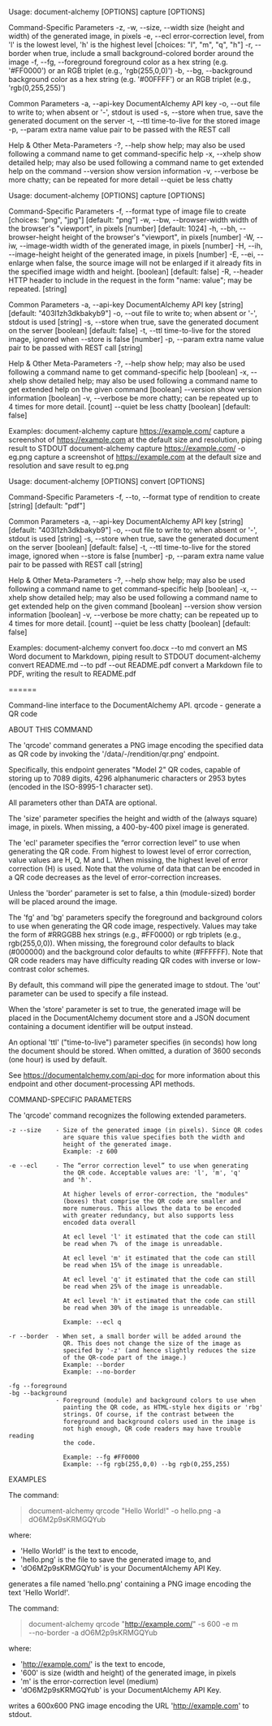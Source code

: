 




Usage: document-alchemy [OPTIONS] capture <URL> [OPTIONS]

Command-Specific Parameters
  -z, -w, --size, --width  size (height and width) of the generated image,
                           in pixels
  -e, --ecl                error-correction level, from 'l' is the lowest
                           level, 'h' is the highest level
                           [choices: "l", "m", "q", "h"]
  -r, --border             when true, include a small background-colored
                           border around the image
  -f, --fg, --foreground   foreground color as a hex string (e.g. '#FF0000')
                           or an RGB triplet (e.g., 'rgb(255,0,0)')
  -b, --bg, --background   background color as a hex string (e.g. '#00FFFF')
                           or an RGB triplet (e.g., 'rgb(0,255,255)')

Common Parameters
  -a, --api-key  DocumentAlchemy API key
  -o, --out      file to write to; when absent or '-', stdout is used
  -s, --store    when true, save the generated document on the server
  -t, --ttl      time-to-live for the stored image
  -p, --param    extra name value pair to be passed with the REST call

Help & Other Meta-Parameters
  -?, --help     show help; may also be used following a command
                 name to get command-specific help
  -x, --xhelp    show detailed help; may also be used following a
                 command name to get extended help on the command
  --version      show version information
  -v, --verbose  be more chatty; can be repeated for more detail
  --quiet        be less chatty


Usage: document-alchemy [OPTIONS] capture <URL> [OPTIONS]

Command-Specific Parameters
  -f, --format                type of image file to create  [choices: "png", "jpg"] [default: "png"]
  -w, --bw, --browser-width   width of the browser's "viewport", in pixels  [number] [default: 1024]
  -h, --bh, --browser-height  height of the browser's "viewport", in pixels  [number]
  -W, --iw, --image-width     width of the generated image, in pixels  [number]
  -H, --ih, --image-height    height of the generated image, in pixels  [number]
  -E, --ei, --enlarge         when false, the source image will not be enlarged if it already fits in the specified image width and height.  [boolean] [default: false]
  -R, --header                HTTP header to include in the request in the form "name: value"; may be repeated.  [string]

Common Parameters
  -a, --api-key  DocumentAlchemy API key  [string] [default: "403l1zh3dkbakyb9"]
  -o, --out      file to write to; when absent or '-', stdout is used  [string]
  -s, --store    when true, save the generated document on the server  [boolean] [default: false]
  -t, --ttl      time-to-live for the stored image, ignored when --store is false  [number]
  -p, --param    extra name value pair to be passed with REST call  [string]

Help & Other Meta-Parameters
  -?, --help     show help; may also be used following a command name to get command-specific help  [boolean]
  -x, --xhelp    show detailed help; may also be used following a command name to get extended help on the given command  [boolean]
  --version      show version information  [boolean]
  -v, --verbose  be more chatty; can be repeated up to 4 times for more detail.  [count]
  --quiet        be less chatty  [boolean] [default: false]

Examples:
  document-alchemy capture https://example.com/            capture a screenshot of https://example.com at the default size and resolution, piping result to STDOUT
  document-alchemy capture https://example.com/ -o eg.png  capture a screenshot of https://example.com at the default size and resolution and save result to eg.png

Usage: document-alchemy [OPTIONS] convert <FILE> [OPTIONS]

Command-Specific Parameters
  -f, --to, --format  type of rendition to create  [string] [default: "pdf"]

Common Parameters
  -a, --api-key  DocumentAlchemy API key  [string] [default: "403l1zh3dkbakyb9"]
  -o, --out      file to write to; when absent or '-', stdout is used  [string]
  -s, --store    when true, save the generated document on the server  [boolean] [default: false]
  -t, --ttl      time-to-live for the stored image, ignored when --store is false  [number]
  -p, --param    extra name value pair to be passed with REST call  [string]

Help & Other Meta-Parameters
  -?, --help     show help; may also be used following a command name to get command-specific help  [boolean]
  -x, --xhelp    show detailed help; may also be used following a command name to get extended help on the given command  [boolean]
  --version      show version information  [boolean]
  -v, --verbose  be more chatty; can be repeated up to 4 times for more detail.  [count]
  --quiet        be less chatty  [boolean] [default: false]

Examples:
  document-alchemy convert foo.docx --to md                     convert an MS Word document to Markdown, piping result to STDOUT
  document-alchemy convert README.md --to pdf --out README.pdf  convert a Markdown file to PDF, writing the result to README.pdf



======




Command-line interface to the DocumentAlchemy API.
qrcode <DATA> - generate a QR code

ABOUT THIS COMMAND

  The 'qrcode' command generates a PNG image encoding the specified data as QR
  code by invoking the '/data/-/rendition/qr.png' endpoint.

  Specifically, this endpoint generates "Model 2" QR codes, capable of storing
  up to 7089 digits, 4296 alphanumeric characters or 2953 bytes (encoded in
  the ISO-8995-1 character set).

  All parameters other than DATA are optional.

  The 'size' parameter specifies the height and width of the (always square)
  image, in pixels. When missing, a 400-by-400 pixel image is generated.

  The 'ecl' parameter specifies the “error correction level” to use when
  generating the QR code. From highest to lowest level of error correction,
  value values are H, Q, M and L. When missing, the highest level of error
  correction (H) is used. Note that the volume of data that can be encoded in
  a QR code decreases as the level of error-correction increases.

  Unless the 'border' parameter is set to false, a thin (module-sized) border
  will be placed around the image.

  The 'fg' and 'bg' parameters specify the foreground and background colors to
  use when generating the QR code image, respectively. Values may take the
  form of #RRGGBB hex strings (e.g., #FF0000) or rgb triplets (e.g.,
  rgb(255,0,0)). When missing, the foreground color defaults to black
  (#000000) and the background color defaults to white (#FFFFFF). Note that QR
  code readers may have difficulty reading QR codes with inverse or
  low-contrast color schemes.

  By default, this command will pipe the generated image to stdout.  The 'out'
  parameter can be used to specify a file instead.

  When the 'store' parameter is set to true, the generated image will be
  placed in the DocumentAlchemy document store and a JSON document containing
  a document identifier will be output instead.

  An optional 'ttl' ("time-to-live") parameter specifies (in seconds) how long
  the document should be stored. When omitted, a duration of 3600 seconds
  (one hour) is used by default.

  See <https://documentalchemy.com/api-doc> for more information about this
  endpoint and other document-processing API methods.


COMMAND-SPECIFIC PARAMETERS

  The 'qrcode' command recognizes the following extended parameters.

    -z --size    - Size of the generated image (in pixels). Since QR codes
                   are square this value specifies both the width and
                   height of the generated image.
                   Example: -z 600

    -e --ecl     - The “error correction level” to use when generating
                   the QR code. Acceptable values are: 'l', 'm', 'q'
                   and 'h'.

                   At higher levels of error-correction, the "modules"
                   (boxes) that comprise the QR code are smaller and
                   more numerous. This allows the data to be encoded
                   with greater redundancy, but also supports less
                   encoded data overall

                   At ecl level 'l' it estimated that the code can still
                   be read when 7%  of the image is unreadable.

                   At ecl level 'm' it estimated that the code can still
                   be read when 15% of the image is unreadable.

                   At ecl level 'q' it estimated that the code can still
                   be read when 25% of the image is unreadable.

                   At ecl level 'h' it estimated that the code can still
                   be read when 30% of the image is unreadable.

                   Example: --ecl q

    -r --border  - When set, a small border will be added around the
                   QR. This does not change the size of the image as
                   specifed by '-z' (and hence slightly reduces the size
                   of the QR-code part of the image.)
                   Example: --border
                   Example: --no-border

    -fg --foreground
    -bg --background
                 - Foreground (module) and background colors to use when
                   painting the QR code, as HTML-style hex digits or 'rbg'
                   strings. Of course, if the contrast between the
                   foreground and background colors used in the image is
                   not high enough, QR code readers may have trouble reading
                   the code.

                   Example: --fg #FF0000
                   Example: --fg rgb(255,0,0) --bg rgb(0,255,255)

EXAMPLES

  The command:

  > document-alchemy qrcode "Hello World!" -o hello.png -a dO6M2p9sKRMGQYub

  where:
  - 'Hello World!' is the text to encode,
  - 'hello.png' is the file to save the generated image to, and
  - 'dO6M2p9sKRMGQYub' is your DocumentAlchemy API Key.

  generates a file named 'hello.png' containing a PNG image encoding the text
  'Hello World!'.

  The command:

  > document-alchemy qrcode "http://example.com/" -s 600 -e m \
      --no-border -a dO6M2p9sKRMGQYub

  where:
  - 'http://example.com/' is the text to encode,
  - '600' is size (width and height) of the generated image, in pixels
  - 'm' is the error-correction level (medium)
  - 'dO6M2p9sKRMGQYub' is your DocumentAlchemy API Key.

  writes a 600x600 PNG image encoding the URL 'http://example.com' to stdout.
